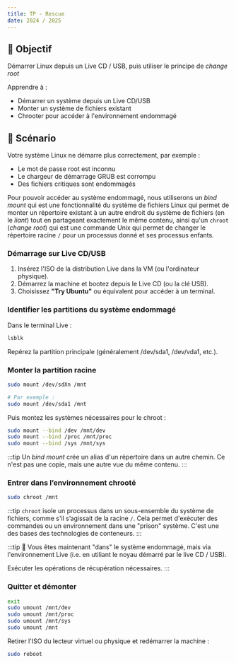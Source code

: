 ```yaml
---
title: TP - Rescue
date: 2024 / 2025
---
```


## 🎯 Objectif

Démarrer Linux depuis un Live CD / USB, puis utiliser le principe de _change root_ 

Apprendre à :
- Démarrer un système depuis un Live CD/USB
- Monter un système de fichiers existant
- Chrooter pour accéder à l'environnement endommagé 

## 📌 Scénario

Votre système Linux ne démarre plus correctement, par exemple :

- Le mot de passe root est inconnu
- Le chargeur de démarrage GRUB est corrompu
- Des fichiers critiques sont endommagés

Pour pouvoir accéder au système endommagé, nous utiliserons un _bind mount_ qui est une fonctionnalité du système de fichiers Linux qui permet de monter un répertoire existant à un autre endroit du système de fichiers (en le _liant_) tout en partageant exactement le même contenu, ainsi qu'un `chroot` (_change root_) qui est une commande Unix qui permet de changer le répertoire racine `/` pour un processus donné et ses processus enfants.

### Démarrage sur Live CD/USB

1. Insérez l'ISO de la distribution Live dans la VM (ou l'ordinateur physique).
2. Démarrez la machine et bootez depuis le Live CD (ou la clé USB).
3. Choisissez **"Try Ubuntu"** ou équivalent pour accéder à un terminal.

### Identifier les partitions du système endommagé

Dans le terminal Live :

```sh
lsblk
```

Repérez la partition principale (généralement /dev/sda1, /dev/vda1, etc.).

### Monter la partition racine

```sh
sudo mount /dev/sdXn /mnt

# Par exemple :
sudo mount /dev/sda1 /mnt
```

Puis montez les systèmes nécessaires pour le chroot :

```sh
sudo mount --bind /dev /mnt/dev
sudo mount --bind /proc /mnt/proc
sudo mount --bind /sys /mnt/sys
```

:::tip
Un _bind mount_ crée un alias d'un répertoire dans un autre chemin. Ce n'est pas une copie, mais une autre vue du même contenu.
:::

### Entrer dans l’environnement chrooté

```sh
sudo chroot /mnt
```

:::tip
`chroot` isole un processus dans un sous-ensemble du système de fichiers, comme s'il s’agissait de la racine `/`. Cela permet d'exécuter des commandes ou un environnement dans une "prison" système. C'est une des bases des technologies de conteneurs.
:::

:::tip
🔁 Vous êtes maintenant "dans" le système endommagé, mais via l'environnement Live (i.e. en utiliant le noyau démarré par le live CD / USB).

Exécuter les opérations de récupération nécessaires.
:::

### Quitter et démonter

```sh
exit
sudo umount /mnt/dev
sudo umount /mnt/proc
sudo umount /mnt/sys
sudo umount /mnt
```

Retirer l'ISO du lecteur virtuel ou physique et redémarrer la machine :

```sh
sudo reboot
```


